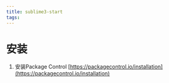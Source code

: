 ```yaml
---
title: sublime3-start
tags:
---
```



# 安装
1. 安装Package Control
  [https://packagecontrol.io/installation](https://packagecontrol.io/installation)
